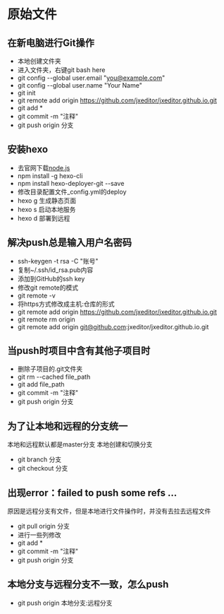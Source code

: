 # 原始文件

## 在新电脑进行Git操作
- 本地创建文件夹
- 进入文件夹，右键git bash here
- git config --global user.email "you@example.com"
- git config --global user.name "Your Name"
- git init
- git remote add origin https://github.com/jxeditor/jxeditor.github.io.git
- git add *
- git commit -m "注释" 
- git push origin 分支

## 安装hexo
- 去官网下载[node.js](https://nodejs.org/en/)
- npm install -g hexo-cli
- npm install hexo-deployer-git --save
- 修改目录配置文件_config.yml的deploy
- hexo g 生成静态页面
- hexo s 启动本地服务
- hexo d 部署到远程

## 解决push总是输入用户名密码
- ssh-keygen -t rsa -C "账号"
- 复制~/.ssh/id_rsa.pub内容
- 添加到GitHub的ssh key
- 修改git remote的模式
- git remote -v
- 将https方式修改成主机:仓库的形式
- git remote add origin https://github.com/jxeditor/jxeditor.github.io.git
- git remote rm origin
- git remote add origin git@github.com:jxeditor/jxeditor.github.io.git

## 当push时项目中含有其他子项目时
- 删除子项目的.git文件夹
- git rm --cached file_path
- git add file_path
- git commit -m "注释"
- git push origin 分支

## 为了让本地和远程的分支统一
本地和远程默认都是master分支
本地创建和切换分支
- git branch 分支
- git checkout 分支

## 出现error：failed to push some refs ...
原因是远程分支有文件，但是本地进行文件操作时，并没有去拉去远程文件
- git pull origin 分支
- 进行一些列修改
- git add *
- git commit -m "注释"
- git push origin 分支

## 本地分支与远程分支不一致，怎么push
- git push origin 本地分支:远程分支
